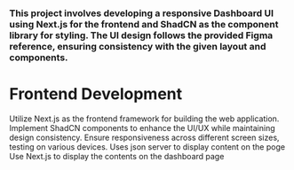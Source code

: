 ### This project involves developing a responsive Dashboard UI using Next.js for the frontend and ShadCN as the component library for styling. The UI design follows the provided Figma reference, ensuring consistency with the given layout and components. 

# Frontend Development
Utilize Next.js as the frontend framework for building the web application.
Implement ShadCN components to enhance the UI/UX while maintaining design consistency.
Ensure responsiveness across different screen sizes, testing on various devices.
Uses json server to display content on the poge
Use Next.js to display the contents on the dashboard page
